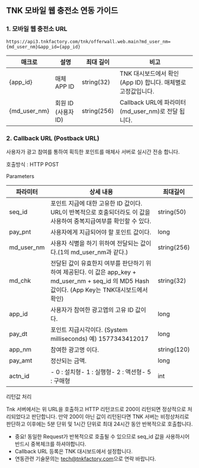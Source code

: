 ## TNK 모바일 웹 충전소 연동 가이드 

### 1. 모바일 웹 충전소 URL
```
https://api3.tnkfactory.com/tnk/offerwall.web.main?md_user_nm={md_user_nm}&app_id={app_id}
```

| **매크로** | **설명** | **최대 길이** | **비고** |
| --- | --- | --- | --- |
| {app_id} | 매체 APP ID | string(32) | TNK 대시보드에서 확인(App ID) 합니다. 매체별로 고정값입니다. |
| {md_user_nm} | 회원 ID (사용자 ID) | string(256) | Callback URL에 파라미터(md_user_nm)로 전달 됩니다. |


  
### 2. Callback URL (Postback URL)

사용자가 광고 참여를 통하여 획득한 포인트를 매체사 서버로 실시간 전송 합니다.

호출방식 : HTTP POST

Parameters

| **파라미터** | **상세 내용** | **최대길이** |
| --- | --- | --- |
| seq_id | 포인트 지급에 대한 고유한 ID 값이다. URL이 반복적으로 호출되더라도 이 값을 사용하여 중복지급여부를 확인할 수 있다. | string(50) |
| pay_pnt | 사용자에게 지급되어야 할 포인트 값이다. | long |
| md_user_nm | 사용자 식별을 하기 위하여 전달되는 값이다.(1의 md_user_nm과 같다.) | string(256) |
| md_chk | 전달된 값이 유효한지 여부를 판단하기 위하여 제공된다. 이 값은 app_key + md_user_nm + seq_id 의 MD5 Hash 값이다. (App Key는 TNK대시보드에서 확인) | string(32) |
| app_id | 사용자가 참여한 광고앱의 고유 ID 값이다. | long |
| pay_dt | 포인트 지급시각이다. (System milliseconds) 예) 1577343412017 | long |
| app_nm | 참여한 광고명 이다. | string(120) |
| pay_amt | 정산되는 금액. | long |
| actn_id | - 0 : 설치형- 1 : 실행형- 2 : 액션형- 5 : 구매형 | int |

리턴값 처리

Tnk 서버에서는 위 URL을 호출하고 HTTP 리턴코드로 200이 리턴되면 정상적으로 처리되었다고 판단합니다.
만약 200이 아닌 값이 리턴된다면 TNK 서버는 비정상처리로 판단하고 이후에는 5분 단위 및 1시간 단위로 최대 24시간 동안 반복적으로 호출합니다.

- 중요! 동일한 Request가 반복적으로 호출될 수 있으므로 seq_id 값을 사용하시어 반드시 중복체크를 하셔야합니다.
- Callback URL 등록은 TNK 대시보드에서 설정합니다.
- 연동관련 기술문의는 [tech@tnkfactory.com](mailto:tech@tnkfactory.com)으로 연락 바랍니다.
